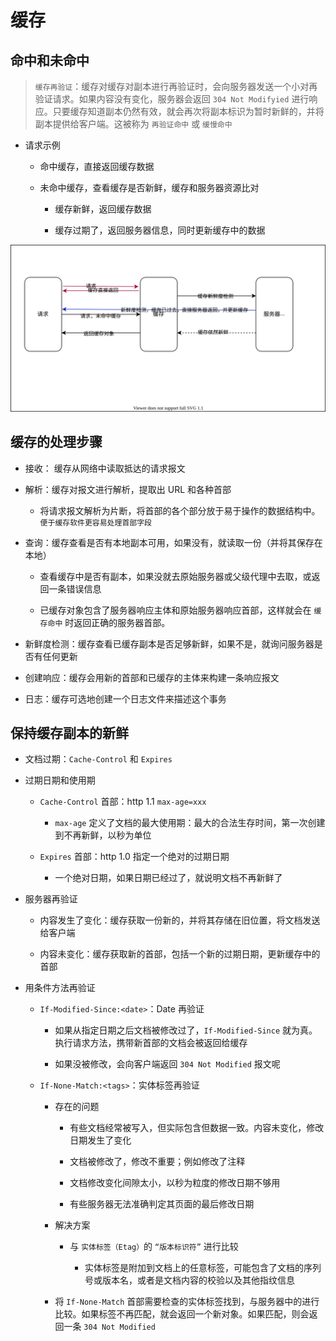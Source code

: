 # 缓存

## 命中和未命中

> `缓存再验证`：缓存对缓存对副本进行再验证时，会向服务器发送一个小对再验证请求。如果内容没有变化，服务器会返回 `304 Not Modifyied` 进行响应。只要缓存知道副本仍然有效，就会再次将副本标识为暂时新鲜的，并将副本提供给客户端。这被称为 `再验证命中` 或 `缓慢命中`

- 请求示例

  - 命中缓存，直接返回缓存数据

  - 未命中缓存，查看缓存是否新鲜，缓存和服务器资源比对

    - 缓存新鲜，返回缓存数据

    - 缓存过期了，返回服务器信息，同时更新缓存中的数据

![image text](./images/cache.drawio.svg)

## 缓存的处理步骤

- 接收： 缓存从网络中读取抵达的请求报文

- 解析：缓存对报文进行解析，提取出 URL 和各种首部

  - 将请求报文解析为片断，将首部的各个部分放于易于操作的数据结构中。 `便于缓存软件更容易处理首部字段`

- 查询：缓存查看是否有本地副本可用，如果没有，就读取一份（并将其保存在本地）

  - 查看缓存中是否有副本，如果没就去原始服务器或父级代理中去取，或返回一条错误信息

  - 已缓存对象包含了服务器响应主体和原始服务器响应首部，这样就会在 `缓存命中` 时返回正确的服务器首部。

- 新鲜度检测：缓存查看已缓存副本是否足够新鲜，如果不是，就询问服务器是否有任何更新

- 创建响应：缓存会用新的首部和已缓存的主体来构建一条响应报文

- 日志：缓存可选地创建一个日志文件来描述这个事务

## 保持缓存副本的新鲜

- 文档过期：`Cache-Control` 和 `Expires`

- 过期日期和使用期

  - `Cache-Control` 首部：http 1.1 `max-age=xxx`

    - `max-age` 定义了文档的最大使用期：最大的合法生存时间，第一次创建到不再新鲜，以秒为单位

  - `Expires` 首部：http 1.0 指定一个绝对的过期日期

    - 一个绝对日期，如果日期已经过了，就说明文档不再新鲜了

- 服务器再验证

  - 内容发生了变化：缓存获取一份新的，并将其存储在旧位置，将文档发送给客户端

  - 内容未变化：缓存获取新的首部，包括一个新的过期日期，更新缓存中的首部

- 用条件方法再验证

  - `If-Modified-Since:<date>`：Date 再验证

    - 如果从指定日期之后文档被修改过了，`If-Modified-Since` 就为真。执行请求方法，携带新首部的文档会被返回给缓存

    - 如果没被修改，会向客户端返回 `304 Not Modified` 报文呢

  - `If-None-Match:<tags>`：实体标签再验证

    - 存在的问题

      - 有些文档经常被写入，但实际包含但数据一致。内容未变化，修改日期发生了变化

      - 文档被修改了，修改不重要；例如修改了注释

      - 文档修改变化间隙太小，以秒为粒度的修改日期不够用

      - 有些服务器无法准确判定其页面的最后修改日期

    - 解决方案

      - 与 `实体标签（Etag）`的 `“版本标识符”` 进行比较

        - 实体标签是附加到文档上的任意标签，可能包含了文档的序列号或版本名，或者是文档内容的校验以及其他指纹信息

    - 将 `If-None-Match` 首部需要检查的实体标签找到，与服务器中的进行比较。如果标签不再匹配，就会返回一个新对象。如果匹配，则会返回一条 `304 Not Modified`



